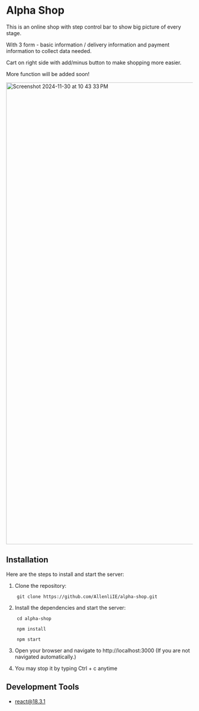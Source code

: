 # Alpha Shop

This is an online shop with step control bar to show big picture of every stage.

With 3 form - basic information / delivery information and payment information to collect data needed.

Cart on right side with add/minus button to make shopping more easier.

More function will be added soon!

<img width="1242" alt="Screenshot 2024-11-30 at 10 43 33 PM" src="https://github.com/user-attachments/assets/096adfb0-6e5f-4748-a402-b1c035ee4cc9">

## Installation

Here are the steps to install and start the server:

1. Clone the repository:

```
    git clone https://github.com/AllenliIE/alpha-shop.git
```

2. Install the dependencies and start the server:

```
    cd alpha-shop
```

```
    npm install
```

```
    npm start
```

3. Open your browser and navigate to http://localhost:3000
   (If you are not navigated automatically.)

4. You may stop it by typing Ctrl + c anytime

## Development Tools

- react@18.3.1
